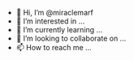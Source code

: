 - 👋 Hi, I’m @miraclemarf
- 👀 I’m interested in ...
- 🌱 I’m currently learning ...
- 💞️ I’m looking to collaborate on ...
- 📫 How to reach me ...

<!---
miraclemarf/miraclemarf is a ✨ special ✨ repository because its `README.md` (this file) appears on your GitHub profile.
You can click the Preview link to take a look at your changes.
--->
